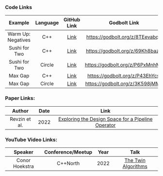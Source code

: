 ### Code Links

|      Example       | Language |                                            GitHub Link                                             |          Godbolt Link           |
| :----------------: | :------: | :------------------------------------------------------------------------------------------------: | :-----------------------------: |
| Warm Up: Negatives |   C++    | [Link](https://github.com/codereport/Content/blob/main/Talks/2023-06-ItalianC%2B%2B/negatives.cpp) | https://godbolt.org/z/8TEevabqd |
|   Sushi for Two    |   C++    |      [Link](https://github.com/codereport/top10/blob/main/05_sushi_for_two/sushi_for_two.cpp)      | https://godbolt.org/z/69Kh8baz3 |
|   Sushi for Two    |  Circle  |  [Link](https://github.com/codereport/top10/blob/main/05_sushi_for_two/sushi_for_two_circle.cpp)   | https://godbolt.org/z/P6PxMnhMz |
|      Max Gap       |   C++    |            [Link](https://github.com/codereport/top10/blob/main/06_max_gap/max_gap.cpp)            | https://godbolt.org/z/P43EhYcsj |
|      Max Gap       |  Circle  |        [Link](https://github.com/codereport/top10/blob/main/06_max_gap/max_gap_circle.cpp)         | https://godbolt.org/z/3K598jMMa |

### Paper Links:
|    Author     | Date  |                                 Link                                  |
| :-----------: | :---: | :-------------------------------------------------------------------: |
| Revzin et al. | 2022  | [Exploring the Design Space for a Pipeline Operator](wg21.link/p2672) |

### YouTube Video Links:
|    Speaker     | Conference/Meetup | Year  |                                Talk                                |
| :------------: | :---------------: | :---: | :----------------------------------------------------------------: |
| Conor Hoekstra |     C++North      | 2022  | [The Twin Algorithms](https://www.youtube.com/watch?v=NiferfBvN3s) |
